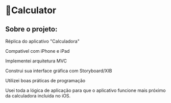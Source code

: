 # 📱Calculator 

## Sobre o projeto:

Réplica do aplicativo "Calculadora"

Compatível com iPhone e iPad

Implementei arquitetura MVC

Construi sua interface gráfica com Storyboard/XIB

Utilizei boas práticas de programação

Usei toda a lógica de aplicação para que o aplicativo funcione mais próximo da calculadora incluida no iOS.


